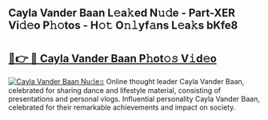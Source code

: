 ## Cayla Vander Baan L𝚎a𝚔ed N𝚞𝚍e - Part-XER Vi𝚍𝚎o P𝚑𝚘tos - H𝚘𝚝 O𝚗𝚕yf𝚊ns L𝚎a𝚔s bKfe8

# <h2><a href="http://kf2t4s3.oniu.top/?m=Cayla+Vander+Baan">🔗👉 🔴 Cayla Vander Baan P𝚑ot𝚘𝚜 V𝚒d𝚎o</a></h2>

[![Cayla Vander Baan Nu𝚍e𝚜](https://i.imgur.com/0qMVB7G.gif)](http://kf2t4s3.oniu.top/?m=Cayla+Vander+Baan)
Online thought leader Cayla Vander Baan, celebrated for sharing dance and lifestyle material, consisting of presentations and personal vlogs. Influential personality Cayla Vander Baan, celebrated for their remarkable achievements and impact on society.  
